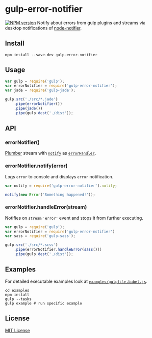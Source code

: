 # gulp-error-notifier
[![NPM version][npm-url]][npm-image]
Notify about errors from gulp plugins and streams via desktop notifications of [node-notifier].

## Install
```shell
npm install --save-dev gulp-error-notifier
```

## Usage
```javascript
var gulp = require('gulp');
var errorNotifier = require('gulp-error-notifier');
var jade = require('gulp-jade');

gulp.src('./src/*.jade')
    .pipe(errorNotifier())
    .pipe(jade())
    .pipe(gulp.dest('./dist'));
```

## API

###  errorNotifier()
[Plumber] stream with [`notify`](#errornotifiernotifyerror) as [`errorHandler`][plumber-handler].

### errorNotifier.notify(error)
Logs `error` to console and displays `error` notification.
```javascript
var notify = require('gulp-error-notifier').notify;

notify(new Error('Something happened!'));
```

### errorNotifier.handleError(stream)
Notifies on `stream` `'error'` event and stops it from further executing.
```javascript
var gulp = require('gulp');
var errorNotifier = require('gulp-error-notifier')
var sass = require('gulp-sass');

gulp.src('./src/*.scss')
    .pipe(errorNotifier.handleError(sass()))
    .pipe(gulp.dest('./dist'));
```
## Examples
For detailed executable examples look at  [`examples/gulpfile.babel.js`][example-gulpfile].
```shell
cd examples
npm install
gulp --tasks
gulp example # run specific example
```

## License
[MIT License](https://en.wikipedia.org/wiki/MIT_License)

[npm-url]: https://npmjs.org/package/gulp-error-notifier
[npm-image]: https://img.shields.io/npm/v/gulp-error-notifier.svg

[node-notifier]: https://github.com/mikaelbr/node-notifier

[plumber]: https://github.com/floatdrop/gulp-plumber
[plumber-handler]: https://github.com/floatdrop/gulp-plumber#optionserrorhandler

[example-gulpfile]: https://github.com/feradjs/gulp-error-notifier/blob/master/examples/gulpfile.babel.js
